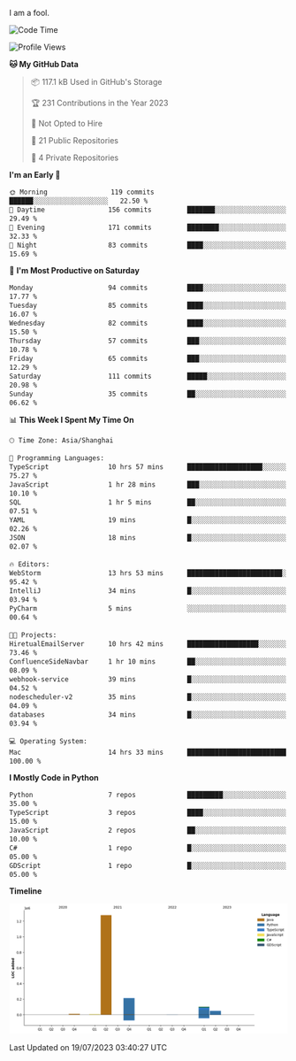 I am a fool.

<!--START_SECTION:waka-->
![Code Time](http://img.shields.io/badge/Code%20Time-549%20hrs%2059%20mins-blue)

![Profile Views](http://img.shields.io/badge/Profile%20Views-0-blue)

**🐱 My GitHub Data** 

> 📦 117.1 kB Used in GitHub's Storage 
 > 
> 🏆 231 Contributions in the Year 2023
 > 
> 🚫 Not Opted to Hire
 > 
> 📜 21 Public Repositories 
 > 
> 🔑 4 Private Repositories 
 > 
**I'm an Early 🐤** 

```text
🌞 Morning                119 commits         ██████░░░░░░░░░░░░░░░░░░░   22.50 % 
🌆 Daytime                156 commits         ███████░░░░░░░░░░░░░░░░░░   29.49 % 
🌃 Evening                171 commits         ████████░░░░░░░░░░░░░░░░░   32.33 % 
🌙 Night                  83 commits          ████░░░░░░░░░░░░░░░░░░░░░   15.69 % 
```
📅 **I'm Most Productive on Saturday** 

```text
Monday                   94 commits          ████░░░░░░░░░░░░░░░░░░░░░   17.77 % 
Tuesday                  85 commits          ████░░░░░░░░░░░░░░░░░░░░░   16.07 % 
Wednesday                82 commits          ████░░░░░░░░░░░░░░░░░░░░░   15.50 % 
Thursday                 57 commits          ███░░░░░░░░░░░░░░░░░░░░░░   10.78 % 
Friday                   65 commits          ███░░░░░░░░░░░░░░░░░░░░░░   12.29 % 
Saturday                 111 commits         █████░░░░░░░░░░░░░░░░░░░░   20.98 % 
Sunday                   35 commits          ██░░░░░░░░░░░░░░░░░░░░░░░   06.62 % 
```


📊 **This Week I Spent My Time On** 

```text
🕑︎ Time Zone: Asia/Shanghai

💬 Programming Languages: 
TypeScript               10 hrs 57 mins      ███████████████████░░░░░░   75.27 % 
JavaScript               1 hr 28 mins        ███░░░░░░░░░░░░░░░░░░░░░░   10.10 % 
SQL                      1 hr 5 mins         ██░░░░░░░░░░░░░░░░░░░░░░░   07.51 % 
YAML                     19 mins             █░░░░░░░░░░░░░░░░░░░░░░░░   02.26 % 
JSON                     18 mins             █░░░░░░░░░░░░░░░░░░░░░░░░   02.07 % 

🔥 Editors: 
WebStorm                 13 hrs 53 mins      ████████████████████████░   95.42 % 
IntelliJ                 34 mins             █░░░░░░░░░░░░░░░░░░░░░░░░   03.94 % 
PyCharm                  5 mins              ░░░░░░░░░░░░░░░░░░░░░░░░░   00.64 % 

🐱‍💻 Projects: 
HiretualEmailServer      10 hrs 42 mins      ██████████████████░░░░░░░   73.46 % 
ConfluenceSideNavbar     1 hr 10 mins        ██░░░░░░░░░░░░░░░░░░░░░░░   08.09 % 
webhook-service          39 mins             █░░░░░░░░░░░░░░░░░░░░░░░░   04.52 % 
nodescheduler-v2         35 mins             █░░░░░░░░░░░░░░░░░░░░░░░░   04.09 % 
databases                34 mins             █░░░░░░░░░░░░░░░░░░░░░░░░   03.94 % 

💻 Operating System: 
Mac                      14 hrs 33 mins      █████████████████████████   100.00 % 
```

**I Mostly Code in Python** 

```text
Python                   7 repos             █████████░░░░░░░░░░░░░░░░   35.00 % 
TypeScript               3 repos             ████░░░░░░░░░░░░░░░░░░░░░   15.00 % 
JavaScript               2 repos             ██░░░░░░░░░░░░░░░░░░░░░░░   10.00 % 
C#                       1 repo              █░░░░░░░░░░░░░░░░░░░░░░░░   05.00 % 
GDScript                 1 repo              █░░░░░░░░░░░░░░░░░░░░░░░░   05.00 % 
```



**Timeline**

![Lines of Code chart](https://raw.githubusercontent.com/VeejaLiu/VeejaLiu/master/assets/bar_graph.png)


 Last Updated on 19/07/2023 03:40:27 UTC
<!--END_SECTION:waka-->

